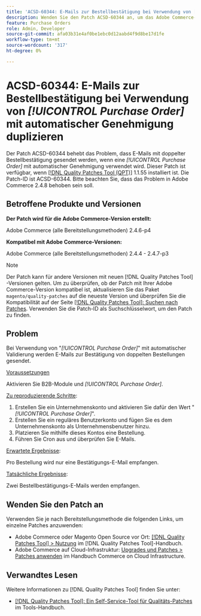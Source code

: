 ```yaml
---
title: 'ACSD-60344: E-Mails zur Bestellbestätigung bei Verwendung von [!UICONTROL Purchase Order] mit automatischer Genehmigung duplizieren'
description: Wenden Sie den Patch ACSD-60344 an, um das Adobe Commerce-Problem zu beheben, bei dem doppelte Bestellbestätigungs-E-Mails gesendet werden, wenn eine [!UICONTROL Purchase Order] mit automatischer Genehmigung verwendet wird.
feature: Purchase Orders
role: Admin, Developer
source-git-commit: afa03b31e4af0be1ebc0d12aabd4f9d8be17d1fe
workflow-type: tm+mt
source-wordcount: '317'
ht-degree: 0%

---
```


# ACSD-60344: E-Mails zur Bestellbestätigung bei Verwendung von *[!UICONTROL Purchase Order]* mit automatischer Genehmigung duplizieren

Der Patch ACSD-60344 behebt das Problem, dass E-Mails mit doppelter Bestellbestätigung gesendet werden, wenn eine *[!UICONTROL Purchase Order]* mit automatischer Genehmigung verwendet wird. Dieser Patch ist verfügbar, wenn [[!DNL Quality Patches Tool (QPT)]](/help/tools/quality-patches-tool/quality-patches-tool-to-self-serve-quality-patches.md) 1.1.55 installiert ist. Die Patch-ID ist ACSD-60344. Bitte beachten Sie, dass das Problem in Adobe Commerce 2.4.8 behoben sein soll.

## Betroffene Produkte und Versionen

**Der Patch wird für die Adobe Commerce-Version erstellt:**

Adobe Commerce (alle Bereitstellungsmethoden) 2.4.6-p4

**Kompatibel mit Adobe Commerce-Versionen:**

Adobe Commerce (alle Bereitstellungsmethoden) 2.4.4 - 2.4.7-p3


>[!NOTE]
>
>Der Patch kann für andere Versionen mit neuen [!DNL Quality Patches Tool] -Versionen gelten. Um zu überprüfen, ob der Patch mit Ihrer Adobe Commerce-Version kompatibel ist, aktualisieren Sie das Paket `magento/quality-patches` auf die neueste Version und überprüfen Sie die Kompatibilität auf der Seite [[!DNL Quality Patches Tool]: Suchen nach Patches](https://experienceleague.adobe.com/tools/commerce-quality-patches/index.html). Verwenden Sie die Patch-ID als Suchschlüsselwort, um den Patch zu finden.

## Problem

Bei Verwendung von &quot;*[!UICONTROL Purchase Order]*&quot; mit automatischer Validierung werden E-Mails zur Bestätigung von doppelten Bestellungen gesendet.

<u>Voraussetzungen</u>

Aktivieren Sie B2B-Module und *[!UICONTROL Purchase Order]*.

<u>Zu reproduzierende Schritte</u>:

1. Erstellen Sie ein Unternehmenskonto und aktivieren Sie dafür den Wert &quot;*[!UICONTROL Purchase Order]*&quot;.
1. Erstellen Sie ein reguläres Benutzerkonto und fügen Sie es dem Unternehmenskonto als Unternehmensbenutzer hinzu.
1. Platzieren Sie mithilfe dieses Kontos eine Bestellung.
1. Führen Sie Cron aus und überprüfen Sie E-Mails.

<u>Erwartete Ergebnisse</u>:

Pro Bestellung wird nur eine Bestätigungs-E-Mail empfangen.

<u>Tatsächliche Ergebnisse</u>:

Zwei Bestellbestätigungs-E-Mails werden empfangen.

## Wenden Sie den Patch an

Verwenden Sie je nach Bereitstellungsmethode die folgenden Links, um einzelne Patches anzuwenden:

* Adobe Commerce oder Magento Open Source vor Ort: [[!DNL Quality Patches Tool] > Nutzung](/help/tools/quality-patches-tool/usage.md) im [!DNL Quality Patches Tool]-Handbuch.
* Adobe Commerce auf Cloud-Infrastruktur: [Upgrades und Patches > Patches anwenden](https://experienceleague.adobe.com/docs/commerce-cloud-service/user-guide/develop/upgrade/apply-patches.html) im Handbuch Commerce on Cloud Infrastructure.


## Verwandtes Lesen

Weitere Informationen zu [!DNL Quality Patches Tool] finden Sie unter:

* [[!DNL Quality Patches Tool]: Ein Self-Service-Tool für Qualitäts-Patches](/help/tools/quality-patches-tool/quality-patches-tool-to-self-serve-quality-patches.md) im Tools-Handbuch.
